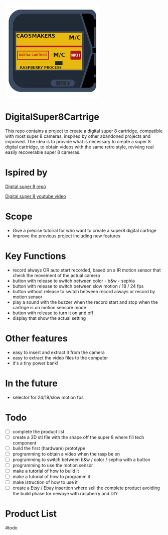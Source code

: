 ![Logo](https://github.com/Caos-Maker89/DigitalSuper8Cartrige/blob/main/logo.png)

# DigitalSuper8Cartrige
This repo contains a project to create a digital super 8 cartridge, compatible with most super 8 cameras, inspired by other abandoned projects and improved.
The idea is to provide what is necessary to create a super 8 digital cartridge, to obtain videos with the same retro style, reviving real easily recoverable super 8 cameras.

# Ispired by
[Digital super 8 repo](https://github.com/Codaea/DigitalSuper8)

[Digital super 8 youtube video](https://www.youtube.com/watch?v=Dq85ZsAZxso)

# Scope
- Give a precise tutorial for who want to create a super8 digital cartrige
- Improve the previous project including new features

# Key Functions
- record always OR auto start recorded, based on a IR motion sensor that check the movement of the actual camera
- button with release to switch between color - b&w - sephia
- button with release to switch between slow motion / 18 / 24 fps
- button without release to switch between record always or record by motion sensor
- play a sound with the buzzer when the record start and stop when the cartrige is on motion sensore mode
- button with release to turn it on and off
- display that show the actual setting 

# Other features
- easy to insert and extract it from the camera
- easy to extract the video files to the computer
- it's a tiny power bank!

# In the future 
- selector for 24/18/slow motion fps 

# Todo
- [ ] complete the product list
- [ ] create a 3D stl file with the shape off the super 8 where fill tech component
- [ ] build the first (hardware) prototype
- [ ] programming to obtain a video when the rasp be on
- [ ] programming to switch between b&w / color / sephia with a button
- [ ] programming to use the motion sensor 
- [ ] make a tutorial of how to build it
- [ ] make a tutorial of how to programm it
- [ ] make istruction of how to use it
- [ ] create a Etsy / Ebay insertion where sell the complete product avoiding the build phase for newbye with raspberry and DIY

# Product List
#todo
